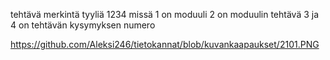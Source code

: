 tehtävä merkintä tyyliä 1234 missä 1 on moduuli 2 on moduulin tehtävä 3 ja 4 on tehtävän kysymyksen numero

https://github.com/Aleksi246/tietokannat/blob/kuvankaapaukset/2101.PNG


